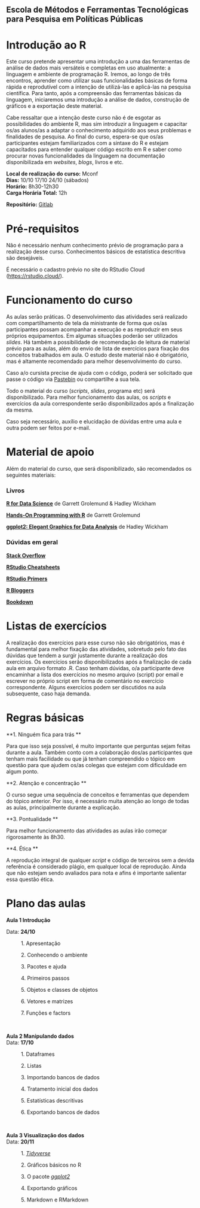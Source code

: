 <h2> Escola de Métodos e Ferramentas Tecnológicas para Pesquisa em Políticas Públicas </h2>
  
  Introdução ao R
==================
  
 Este curso pretende apresentar uma introdução a uma das ferramentas de análise de dados mais versáteis e completas em uso atualmente: a linguagem e ambiente de programação R. Iremos, ao longo de três encontros, aprender como utilizar suas funcionalidades básicas de forma rápida e reprodutível com a intenção de utilizá-las e aplicá-las na pesquisa científica. Para tanto, após a compreensão das ferramentas básicas da linguagem, iniciaremos uma introdução a análise de dados, construção de gráficos e a exportação deste material. 

Cabe ressaltar que a intenção deste curso não é de esgotar as possibilidades do ambiente R, mas sim introduzir a linguagem e capacitar os/as alunos/as a adaptar o conhecimento adquirido aos seus problemas e finalidades de pesquisa. Ao final do curso, espera-se que os/as participantes estejam familiarizados com a sintaxe do R e estejam capacitados para entender qualquer código escrito em R e saber como procurar novas funcionalidades da linguagem na documentação disponibilizada em _websites_, _blogs_, livros e etc. 

**Local de realização do curso:** Mconf <br>
**Dias:** 10/10 17/10 24/10 (sábados) <br>
**Horário:** 8h30-12h30 <br>
**Carga Horária Total:** 12h <br>
  
**Repositório:** [Gitlab](https://iaracpassos.gitlab.io/introR2020/) 

# Pré-requisitos
Não é necessário nenhum conhecimento prévio de programação para a realização desse curso. Conhecimentos básicos de estatística descritiva são desejáveis.

É necessário o cadastro prévio no site do RStudio Cloud (https://rstudio.cloud/).  

# Funcionamento do curso

As aulas serão práticas. O desenvolvimento das atividades será realizado com compartilhamento de tela da ministrante de forma que os/as participantes possam acompanhar a execução e as reproduzir em seus próprios equipamentos. Em algumas situações poderão ser utilizados *slides*. Há também a possibilidade de recomendação de leitura de material prévio para as aulas, além do envio de lista de exercícios para fixação dos conceitos trabalhados em aula. O estudo deste material não é obrigatório, mas é altamente recomendado para melhor desenvolvimento do curso. 

Caso a/o cursista precise de ajuda com o código, poderá ser solicitado que passe o código via [Pastebin](https://pastebin.com/) ou compartilhe a sua tela. 

Todo o material do curso (*scripts*, *slides*, programa etc) será disponibilizado. Para melhor funcionamento das aulas, os *scripts* e exercícios da aula correspondente serão disponibilizados após a finalização da mesma. 

Caso seja necessário, auxílio e elucidação de dúvidas entre uma aula e outra podem ser feitos por e-mail. 

# Material de apoio

Além do material do curso, que será disponibilizado, são recomendados os seguintes materiais: 
  
### Livros
  
**[R for Data Science](https://r4ds.had.co.nz/)** de Garrett Grolemund & Hadley Wickham <br>
  
**[Hands-On Programming with R](https://rstudio-education.github.io/hopr/index.html)** de Garrett Grolemund <br>
  
**[ggplot2: Elegant Graphics for Data Analysis](https://ggplot2-book.org/index.html)** de Hadley Wickham <br>
  
  
### Dúvidas em geral
  
**[Stack Overflow](https://stackoverflow.com/questions/tagged/r)** <br>
  
**[RStudio Cheatsheets](https://rstudio.com/resources/cheatsheets/)** <br>
  
**[RStudio Primers](https://rstudio.cloud/learn/primers)** <br>
  
**[R Bloggers](https://www.r-bloggers.com/)** <br>
  
**[Bookdown](https://bookdown.org/)** <br>
  
  
# Listas de exercícios
  
A realização dos exercícios para esse curso não são obrigatórios, mas é fundamental para melhor fixação das atividades, sobretudo pelo fato das dúvidas que tendem a surgir justamente durante a realização dos exercícios. Os exercícios serão disponibilizados após a finalização de cada aula em arquivo formato .R. Caso tenham dúvidas, o/a participante deve encaminhar a lista dos exercícios no mesmo arquivo (script) por email e escrever no próprio script em forma de comentário no exercício correspondente. Alguns exercícios podem ser discutidos na aula subsequente, caso haja demanda. 


# Regras básicas

**1. Ninguém fica para trás ** <br>
  
  Para que isso seja possível, é muito importante que perguntas sejam feitas durante a aula. Também conto com a colaboração dos/as participantes que tenham mais facilidade ou que já tenham compreendido o tópico em questão para que ajudem os/as colegas que estejam com dificuldade em algum ponto. 

**2. Atenção e concentração ** <br>
  
  O curso segue uma sequência de conceitos e ferramentas que dependem do tópico anterior. Por isso, é necessário muita atenção ao longo de todas as aulas, principalmente durante a explicação. 

**3. Pontualidade ** <br>
  
  Para melhor funcionamento das atividades as aulas irão começar rigorosamente às 8h30. 

**4. Ética ** <br>
  
  A reprodução integral de qualquer *script* e código de terceiros sem a devida referência é considerado plágio, em qualquer local de reprodução. Ainda que não estejam sendo avaliados para nota e afins é importante salientar essa questão ética. 

# Plano das aulas

**Aula 1 Introdução** 
  
  Data: **24/10** <br>
  
  &nbsp; &nbsp; &nbsp; &nbsp;  &nbsp; 1. Apresentação <br>
  
  &nbsp; &nbsp; &nbsp; &nbsp;  &nbsp; 2. Conhecendo o ambiente <br>
  
  &nbsp; &nbsp; &nbsp; &nbsp;  &nbsp; 3. Pacotes e ajuda <br>
  
  &nbsp; &nbsp; &nbsp; &nbsp;  &nbsp; 4. Primeiros passos <br>
  
  &nbsp; &nbsp; &nbsp; &nbsp;  &nbsp; 5. Objetos e classes de objetos  <br>
  
  &nbsp; &nbsp; &nbsp; &nbsp;  &nbsp; 6. Vetores e matrizes<br>
  
  &nbsp; &nbsp; &nbsp; &nbsp;  &nbsp; 7. Funções e factors<br>
  
  
  &nbsp;

**Aula 2 Manipulando dados** <br>
  Data: **17/10** <br>
  
  &nbsp; &nbsp; &nbsp; &nbsp;  &nbsp; 1. Dataframes <br>
  
  &nbsp; &nbsp; &nbsp; &nbsp;  &nbsp; 2. Listas <br>
  
  &nbsp; &nbsp; &nbsp; &nbsp;  &nbsp; 3. Importando bancos de dados <br>
  
  &nbsp; &nbsp; &nbsp; &nbsp;  &nbsp; 4. Tratamento inicial dos dados <br>
  
  &nbsp; &nbsp; &nbsp; &nbsp;  &nbsp; 5. Estatísticas descritivas <br>
  
  &nbsp; &nbsp; &nbsp; &nbsp;  &nbsp; 6. Exportando bancos de dados <br>
  
  
  &nbsp;

**Aula 3 Visualização dos dados** <br>
  Data: **20/11** <br>
  
  &nbsp; &nbsp; &nbsp; &nbsp;  &nbsp; 1. _[Tidyverse](https://www.tidyverse.org/)_ <br>
  
  &nbsp; &nbsp; &nbsp; &nbsp;  &nbsp; 2. Gráficos básicos no R <br>
  
  &nbsp; &nbsp; &nbsp; &nbsp;  &nbsp; 3. O pacote _[ggplot2](https://ggplot2.tidyverse.org/)_ <br>
  
  &nbsp; &nbsp; &nbsp; &nbsp;  &nbsp; 4. Exportando gráficos  <br>
  
  &nbsp; &nbsp; &nbsp; &nbsp;  &nbsp; 5. Markdown e RMarkdown <br>
